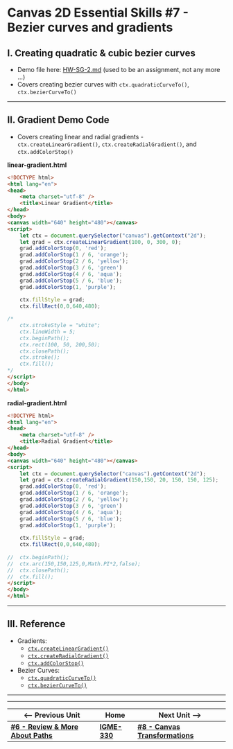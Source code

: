 # Canvas 2D Essential Skills #7 - Bezier curves and gradients

## I. Creating quadratic & cubic bezier curves
- Demo file here: [HW-SG-2.md](https://github.com/tonethar/IGME-330-Master/blob/master/notes/HW-SG-2.md) (used to be an assignment, not any more ...)
- Covers creating bezier curves with `ctx.quadraticCurveTo()`, `ctx.bezierCurveTo()`

<hr>

## II. Gradient Demo Code
- Covers creating linear and radial gradients - `ctx.createLinearGradient()`, `ctx.createRadialGradient()`, and `ctx.addColorStop()`

**linear-gradient.html**

```html
<!DOCTYPE html>
<html lang="en">
<head>
	<meta charset="utf-8" />
	<title>Linear Gradient</title>
</head>
<body>
<canvas width="640" height="480"></canvas>
<script>
	let ctx = document.querySelector("canvas").getContext("2d");
	let grad = ctx.createLinearGradient(100, 0, 300, 0);
	grad.addColorStop(0, 'red');
	grad.addColorStop(1 / 6, 'orange');
	grad.addColorStop(2 / 6, 'yellow');
	grad.addColorStop(3 / 6, 'green')
	grad.addColorStop(4 / 6, 'aqua');
	grad.addColorStop(5 / 6, 'blue');
	grad.addColorStop(1, 'purple');
	
	ctx.fillStyle = grad;
	ctx.fillRect(0,0,640,480);

/*
	ctx.strokeStyle = "white";
	ctx.lineWidth = 5;
	ctx.beginPath();
	ctx.rect(100, 50, 200,50);
	ctx.closePath();
	ctx.stroke();
	ctx.fill();
*/
</script>
</body>
</html>
```

**radial-gradient.html**

```html
<!DOCTYPE html>
<html lang="en">
<head>
	<meta charset="utf-8" />
	<title>Radial Gradient</title>
</head>
<body>
<canvas width="640" height="480"></canvas>
<script>
	let ctx = document.querySelector("canvas").getContext("2d");
	let grad = ctx.createRadialGradient(150,150, 20, 150, 150, 125);
	grad.addColorStop(0, 'red');
	grad.addColorStop(1 / 6, 'orange');
	grad.addColorStop(2 / 6, 'yellow');
	grad.addColorStop(3 / 6, 'green')
	grad.addColorStop(4 / 6, 'aqua');
	grad.addColorStop(5 / 6, 'blue');
	grad.addColorStop(1, 'purple');
	
	ctx.fillStyle = grad;
	ctx.fillRect(0,0,640,480);
	
// 	ctx.beginPath();
// 	ctx.arc(150,150,125,0,Math.PI*2,false);
// 	ctx.closePath();
// 	ctx.fill();
</script>
</body>
</html>
```

<hr>

## III. Reference

- Gradients:
  - [`ctx.createLinearGradient()`](https://developer.mozilla.org/en-US/docs/Web/API/CanvasRenderingContext2D/createLinearGradient)
  - [`ctx.createRadialGradient()`](https://developer.mozilla.org/en-US/docs/Web/API/CanvasRenderingContext2D/createRadialGradient)
  - [`ctx.addColorStop()`](https://developer.mozilla.org/en-US/docs/Web/API/CanvasGradient/addColorStop)
- Bezier Curves:
  - [`ctx.quadraticCurveTo()`](https://developer.mozilla.org/en-US/docs/Web/API/CanvasRenderingContext2D/quadraticCurveTo)
  - [`ctx.bezierCurveTo()`](https://developer.mozilla.org/en-US/docs/Web/API/CanvasRenderingContext2D/bezierCurveTo)


<hr><hr>

| <-- Previous Unit | Home | Next Unit -->
| --- | --- | --- 
|  [**#6 - Review & More About Paths**](6-review-and-more-about-paths.md) |  [**IGME-330**](../README.md) | [**#8 - Canvas Transformations**](8-canvas-transformations.md)
